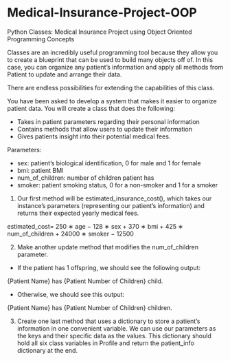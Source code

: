 # Medical-Insurance-Project-OOP
Python Classes: Medical Insurance Project using Object Oriented Programming Concepts

Classes are an incredibly useful programming tool because they allow you to create a blueprint that can be used to build many objects off of. In this case, you can organize any patient’s information and apply all methods from Patient to update and arrange their data.

There are endless possibilities for extending the capabilities of this class.

You have been asked to develop a system that makes it easier to organize patient data. You will create a class that does the following:

- Takes in patient parameters regarding their personal information
- Contains methods that allow users to update their information
- Gives patients insight into their potential medical fees.

Parameters:

- sex: patient’s biological identification, 0 for male and 1 for female
- bmi: patient BMI
- num_of_children: number of children patient has
- smoker: patient smoking status, 0 for a non-smoker and 1 for a smoker

1. Our first method will be estimated_insurance_cost(), which takes our instance’s parameters (representing our patient’s information) and returns their expected yearly medical fees.

estimated_cost= 250 ∗ age − 128 ∗ sex + 370 ∗ bmi + 425 ∗ num_of_children + 24000 ∗ smoker − 12500

2. Make another update method that modifies the num_of_children parameter.

- If the patient has 1 offspring, we should see the following output:

{Patient Name} has {Patient Number of Children} child.

- Otherwise, we should see this output:

{Patient Name} has {Patient Number of Children} children.

3. Create one last method that uses a dictionary to store a patient’s information in one convenient variable. We can use our parameters as the keys and their specific data as the values. This dictionary should hold all six class variables in Profile and return the patient_info dictionary at the end.
